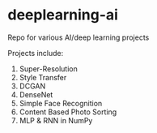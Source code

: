 # deeplearning-ai
Repo for various AI/deep learning projects

Projects include:
1. Super-Resolution
2. Style Transfer
3. DCGAN
4. DenseNet
5. Simple Face Recognition
6. Content Based Photo Sorting
7. MLP & RNN in NumPy
